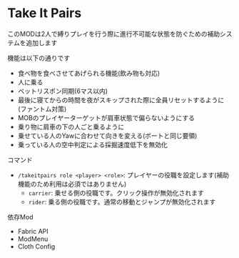 # Take It Pairs

このMODは2人で縛りプレイを行う際に進行不可能な状態を防ぐための補助システムを追加します

機能は以下の通りです
- 食べ物を食べさせてあげられる機能(飲み物も対応)
- 人に乗る
- ベットリスポン同期(6マス以内)
- 最後に寝てからの時間を夜がスキップされた際に全員リセットするように(ファントム対策)
- MOBのプレイヤーターゲットが肩車状態で偏らないようにする
- 乗り物に肩車の下の人ごと乗るように
- 乗せている人のYawに合わせて向きを変える(ボートと同じ要領)
- 乗っている人の空中判定による採掘速度低下を無効化

コマンド
- `/takeitpairs role <player> <role>`: プレイヤーの役職を設定します(補助機能のため利用は必須ではありません)
  - `carrier`: 乗せる側の役職です。クリック操作が無効化されます
  - `rider`: 乗る側の役職です。通常の移動とジャンプが無効化されます

依存Mod
- Fabric API
- ModMenu
- Cloth Config

